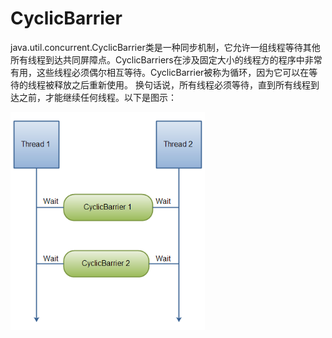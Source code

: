 # CyclicBarrier
java.util.concurrent.CyclicBarrier类是一种同步机制，它允许一组线程等待其他所有线程到达共同屏障点。CyclicBarriers在涉及固定大小的线程方的程序中非常有用，这些线程必须偶尔相互等待。CyclicBarrier被称为循环，因为它可以在等待的线程被释放之后重新使用。
换句话说，所有线程必须等待，直到所有线程到达之前，才能继续任何线程。以下是图示：

<img src="./assets/cyclic-barrier.png" alt="CyclicBarrier" style="zoom:75%;" />

